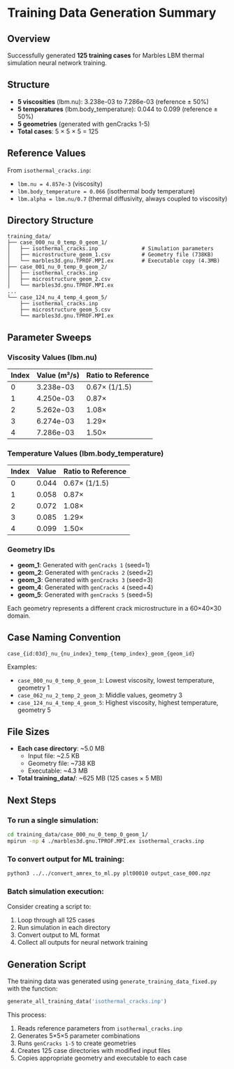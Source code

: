 # Training Data Generation Summary

## Overview
Successfully generated **125 training cases** for Marbles LBM thermal simulation neural network training.

## Structure
- **5 viscosities** (lbm.nu): 3.238e-03 to 7.286e-03 (reference ± 50%)
- **5 temperatures** (lbm.body_temperature): 0.044 to 0.099 (reference ± 50%) 
- **5 geometries** (generated with genCracks 1-5)
- **Total cases**: 5 × 5 × 5 = 125

## Reference Values
From `isothermal_cracks.inp`:
- `lbm.nu = 4.857e-3` (viscosity)
- `lbm.body_temperature = 0.066` (isothermal body temperature)
- `lbm.alpha = lbm.nu/0.7` (thermal diffusivity, always coupled to viscosity)

## Directory Structure
```
training_data/
├── case_000_nu_0_temp_0_geom_1/
│   ├── isothermal_cracks.inp              # Simulation parameters
│   ├── microstructure_geom_1.csv          # Geometry file (738KB)
│   └── marbles3d.gnu.TPROF.MPI.ex         # Executable copy (4.3MB)
├── case_001_nu_0_temp_0_geom_2/
│   ├── isothermal_cracks.inp
│   ├── microstructure_geom_2.csv
│   └── marbles3d.gnu.TPROF.MPI.ex
...
└── case_124_nu_4_temp_4_geom_5/
    ├── isothermal_cracks.inp
    ├── microstructure_geom_5.csv
    └── marbles3d.gnu.TPROF.MPI.ex
```

## Parameter Sweeps

### Viscosity Values (lbm.nu)
| Index | Value (m²/s) | Ratio to Reference |
|-------|--------------|-------------------|
| 0     | 3.238e-03    | 0.67× (1/1.5)     |
| 1     | 4.250e-03    | 0.87×             |
| 2     | 5.262e-03    | 1.08×             |
| 3     | 6.274e-03    | 1.29×             |
| 4     | 7.286e-03    | 1.50×             |

### Temperature Values (lbm.body_temperature)
| Index | Value | Ratio to Reference |
|-------|-------|-------------------|
| 0     | 0.044 | 0.67× (1/1.5)     |
| 1     | 0.058 | 0.87×             |
| 2     | 0.072 | 1.08×             |
| 3     | 0.085 | 1.29×             |
| 4     | 0.099 | 1.50×             |

### Geometry IDs
- **geom_1**: Generated with `genCracks 1` (seed=1)
- **geom_2**: Generated with `genCracks 2` (seed=2)  
- **geom_3**: Generated with `genCracks 3` (seed=3)
- **geom_4**: Generated with `genCracks 4` (seed=4)
- **geom_5**: Generated with `genCracks 5` (seed=5)

Each geometry represents a different crack microstructure in a 60×40×30 domain.

## Case Naming Convention
`case_{id:03d}_nu_{nu_index}_temp_{temp_index}_geom_{geom_id}`

Examples:
- `case_000_nu_0_temp_0_geom_1`: Lowest viscosity, lowest temperature, geometry 1
- `case_062_nu_2_temp_2_geom_3`: Middle values, geometry 3  
- `case_124_nu_4_temp_4_geom_5`: Highest viscosity, highest temperature, geometry 5

## File Sizes
- **Each case directory**: ~5.0 MB
  - Input file: ~2.5 KB
  - Geometry file: ~738 KB  
  - Executable: ~4.3 MB
- **Total training_data/**: ~625 MB (125 cases × 5 MB)

## Next Steps

### To run a single simulation:
```bash
cd training_data/case_000_nu_0_temp_0_geom_1/
mpirun -np 4 ./marbles3d.gnu.TPROF.MPI.ex isothermal_cracks.inp
```

### To convert output for ML training:
```bash
python3 ../../convert_amrex_to_ml.py plt00010 output_case_000.npz
```

### Batch simulation execution:
Consider creating a script to:
1. Loop through all 125 cases
2. Run simulation in each directory  
3. Convert output to ML format
4. Collect all outputs for neural network training

## Generation Script
The training data was generated using `generate_training_data_fixed.py` with the function:
```python
generate_all_training_data('isothermal_cracks.inp')
```

This process:
1. Reads reference parameters from `isothermal_cracks.inp`
2. Generates 5×5×5 parameter combinations
3. Runs `genCracks 1-5` to create geometries
4. Creates 125 case directories with modified input files
5. Copies appropriate geometry and executable to each case